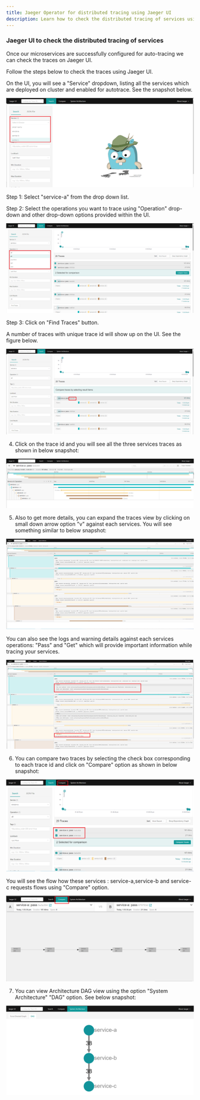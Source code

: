 ```yaml
---
title: Jaeger Operator for distributed tracing using Jaeger UI
description: Learn how to check the distributed tracing of services using Jaeger UI
---
```


### Jaeger UI to check the distributed tracing of services

Once our microservices are successfully configured for auto-tracing we can check the traces on Jaeger UI.

Follow the steps below to check the traces using Jaeger UI.

On the UI, you will see a "Service" dropdown, listing all the services which are deployed on cluster and enabled for autotrace. See the snapshot below. 


![](_images/service-autotracing-jaeger-ui.png)


Step 1: Select "service-a" from the drop down list.

Step 2: Select the operations you want to trace using "Operation" drop-down and other drop-down options provided within the UI.

![](_images/operations.png)

Step 3: Click on "Find Traces" button.

A number of traces with unique trace id will show up on the UI. See the figure below. 

 ![](_images/see-detailed-trace-of-all-the-services.png)

4. Click on the trace id and you will see all the three services traces as shown in below snapshot:

![](_images/services-tracing.PNG)

5. Also to get more details, you can expand the traces view by clicking on small down arrow option "v" against each services. You will see something similar to below snapshot:

![](_images/services-expanded-form.png)

You can also see the logs and warning details against each services operations: "Pass" and "Get" which will provide important information while tracing your services.

![](_images/logging-warning-msg.png)


6. You can compare two traces by selecting the check box corresponding to each trace id and click on "Compare" option as shown in below snapshot:


![](_images/compare-services-traces.png)

You will see the flow how these services : service-a,service-b and service-c requests flows using "Compare" option.

![](_images/compare-services.PNG)

7. You can view Architecture DAG view using the option "System Architecture" "DAG" option. See below snapshot:

![](_images/system-architecture.PNG)


